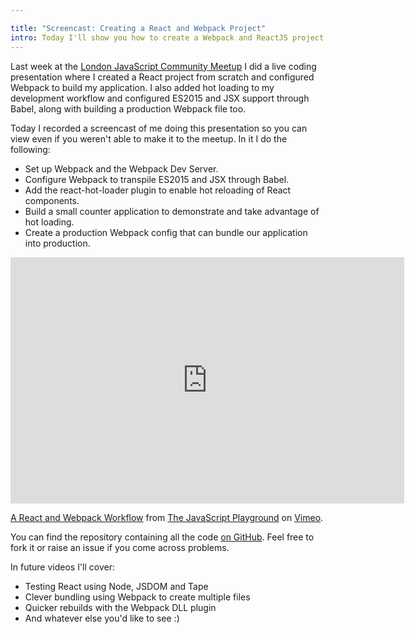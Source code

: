 ```yaml
---

title: "Screencast: Creating a React and Webpack Project"
intro: Today I'll show you how to create a Webpack and ReactJS project complete with ES2015, JSX and Hot loading.
---
```


Last week at the [London JavaScript Community Meetup](http://www.meetup.com/London-JavaScript-Community/events/227578573/) I did a live coding presentation where I created a React project from scratch and configured Webpack to build my application. I also added hot loading to my development workflow and configured ES2015 and JSX support through Babel, along with building a production Webpack file too.

Today I recorded a screencast of me doing this presentation so you can view even if you weren't able to make it to the meetup. In it I do the following:

* Set up Webpack and the Webpack Dev Server.
* Configure Webpack to transpile ES2015 and JSX through Babel.
* Add the react-hot-loader plugin to enable hot reloading of React components.
* Build a small counter application to demonstrate and take advantage of hot loading.
* Create a production Webpack config that can bundle our application into production.

<iframe src="https://player.vimeo.com/video/171783550" width="630" height="394" frameborder="0" webkitallowfullscreen mozallowfullscreen allowfullscreen></iframe>
<p><a href="https://vimeo.com/171783550">A React and Webpack Workflow</a> from <a href="https://vimeo.com/javascript">The JavaScript Playground</a> on <a href="https://vimeo.com">Vimeo</a>.</p>

You can find the repository containing all the code [on GitHub](https://github.com/jackfranklin/react-hot-load-webpack-boilerplate). Feel free to fork it or raise an issue if you come across problems.

In future videos I'll cover:

* Testing React using Node, JSDOM and Tape
* Clever bundling using Webpack to create multiple files
* Quicker rebuilds with the Webpack DLL plugin
* And whatever else you'd like to see :)
